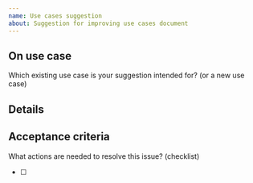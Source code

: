 ```yaml
---
name: Use cases suggestion
about: Suggestion for improving use cases document
---
```


## On use case

Which existing use case is your suggestion intended for? (or a new use case)

## Details



## Acceptance criteria

What actions are needed to resolve this issue? (checklist)

* [ ] 
